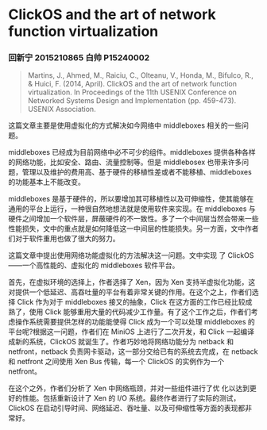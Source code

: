 # ClickOS and the art of network function virtualization

### 回新宁 2015210865 白帅 P15240002

> Martins, J., Ahmed, M., Raiciu, C., Olteanu, V., Honda, M., Bifulco, R., & Huici, F. (2014, April). ClickOS and the art of network function virtualization. In Proceedings of the 11th USENIX Conference on Networked Systems Design and Implementation (pp. 459-473). USENIX Association.

这篇文章主要是使用虚拟化的方式解决如今网络中 middleboxes 相关的一些问题。

middleboxes 已经成为目前网络中必不可少的组件。middleboxes 提供各种各样的网络功能，比如安全、路由、流量控制等。但是 middlebosex 也带来许多问题，管理以及维护的费用高、基于硬件的移植性差或者不能移植、middleboxes 的功能基本上不能改变。

middleboxes 是基于硬件的，所以要增加其可移植性以及可伸缩性，使其能够在通用的平台上运行，一种很自然地想法就是使用软件来实现。在 middleboxes 与硬件之间增加一个软件层，屏蔽硬件的不一致性。多了一个中间层当然会带来一些性能损失，文中的重点就是如何降低这一中间层的性能损失。另一方面，文中作者们对于软件重用也做了很大的努力。

这篇文章中提出使用网络功能虚拟化的方法解决这一问题。文中实现 了 ClickOS——一个高性能的、虚拟化的 middleboxes 软件平台。

首先，在虚拟环境的选择上，作者选择了 Xen，因为 Xen 支持半虚拟化功能，这对提供一个低延迟、高吞吐量的平台有着非常关键的作用。在这个之上，作者们选择 Click 作为对于 middleboxes 接又的抽象，Click 在这方面的工作已经比较成熟了，使用 Click 能够重用大量的代码减少工作量。有了这个工作之后，作者们考虑操作系统需要提供怎样的功能能使得 Click 成为一个可以处理 middleboxes 的平台呢?根据这一问题，作者们在 MiniOS 上进行了二次开发，和 Click 一起编译成新的系统，ClickOS 就诞生了。作者巧妙地将网络功能分为 netback 和 netfront，netback 负责网卡驱动，这一部分交给已有的系统去完成，在 netback 和 netfront 之间使用 Xen Bus 传输，每一个 ClickOS 的实例作为一个 netfront。

在这个之外，作者们分析了 Xen 中网络瓶颈，并对一些组件进行了优 化以达到更好的性能。包括重新设计了 Xen 的 I/O 系统。最终作者进行了实际的测试，ClickOS 在启动引导时间、网络延迟、吞吐量、以及可伸缩性等方面的表现都非常好。
